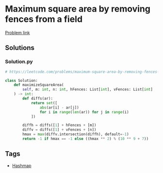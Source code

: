 # Maximum square area by removing fences from a field

[Problem link](https://leetcode.com/problems/maximum-square-area-by-removing-fences-from-a-field/)

## Solutions


### Solution.py
```py
# https://leetcode.com/problems/maximum-square-area-by-removing-fences-from-a-field/

class Solution:
    def maximizeSquareArea(
        self, m: int, n: int, hFences: List[int], vFences: List[int]
    ) -> int:
        def diffs(ar):
            return set([
                abs(ar[i] - ar[j])
                for i in range(len(ar)) for j in range(i)
            ])

        diffh = diffs([1] + hFences + [m])
        diffv = diffs([1] + vFences + [n])
        hmax = max(diffv.intersection(diffh), default=-1)
        return -1 if hmax == -1 else ((hmax ** 2) % (10 ** 9 + 7))
```
## Tags

* [Hashmap](/README.md#Hashmap)
